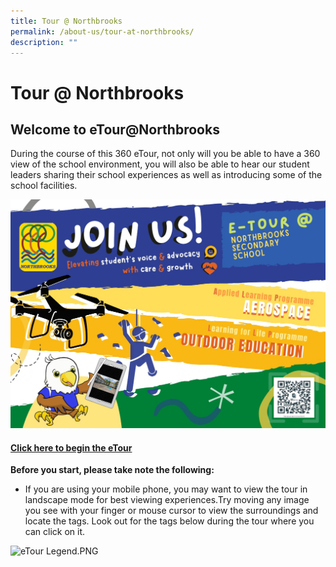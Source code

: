 ```yaml
---
title: Tour @ Northbrooks
permalink: /about-us/tour-at-northbrooks/
description: ""
---
```

Tour @ Northbrooks
==================

Welcome to eTour@Northbrooks
----------------------------

During the course of this 360 eTour, not only will you be able to have a 360 view of the school environment, you will also be able to hear our student leaders sharing their school experiences as well as introducing some of the school facilities.

![](/images/MOTD%20Banner.jpeg)

#### [Click here to begin the eTour](https://www.thinglink.com/mediacard/1369892137004433411)

**Before you start, please take note the following:**

*   If you are using your mobile phone, you may want to view the tour in landscape mode for best viewing experiences.Try moving any image you see with your finger or mouse cursor to view the surroundings and locate the tags.
   Look out for the tags below during the tour where you can click on it.

![eTour Legend.PNG](https://northbrookssec.moe.edu.sg/qql/slot/u833/eTour%20Legend.PNG)